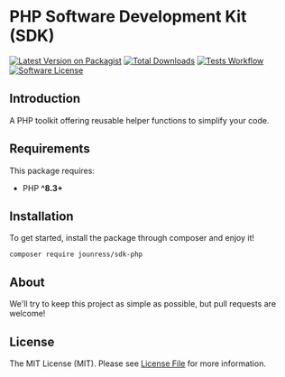# PHP Software Development Kit (SDK)

[![Latest Version on Packagist][ico-version]][link-packagist]
[![Total Downloads][ico-downloads]][link-downloads]
[![Tests Workflow][ico-tests]][link-tests]
[![Software License][ico-license]][link-license]

## Introduction
A PHP toolkit offering reusable helper functions to simplify your code.

## Requirements
This package requires:

- PHP **^8.3+**

## Installation
To get started, install the package through composer and enjoy it!

```shell
composer require jounress/sdk-php
```

## About
We'll try to keep this project as simple as possible, but pull requests are welcome!

## License
The MIT License (MIT). Please see [License File][link-license] for more information.

[ico-version]: https://img.shields.io/packagist/v/jounress/sdk-php.svg?style=for-the-badge&logo=Packagist
[ico-license]: https://img.shields.io/badge/license-MIT-brightgreen.svg?style=for-the-badge&color=blue
[ico-downloads]: https://img.shields.io/packagist/dt/jounress/sdk-php.svg?style=for-the-badge
[ico-tests]: https://img.shields.io/github/actions/workflow/status/jounress/sdk-php/tests.yml?style=for-the-badge&label=tests&logo=github

[link-packagist]: https://packagist.org/packages/jounress/sdk-php
[link-license]: LICENSE
[link-downloads]: https://packagist.org/packages/jounress/sdk-php
[link-tests]: https://github.com/jounress/sdk-php/actions/workflows/tests.yml?query=branch%3Amaster
